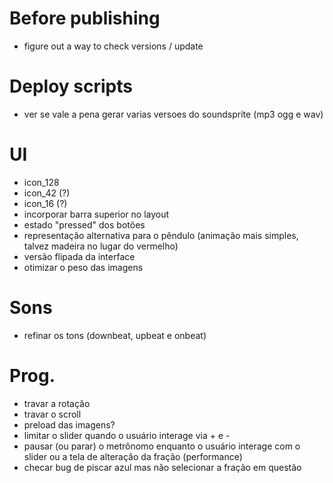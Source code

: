 
Before publishing
=================

- figure out a way to check versions / update

Deploy scripts
==============

- ver se vale a pena gerar varias versoes do soundsprite (mp3 ogg e wav)


UI
===

- icon_128
- icon_42 (?)
- icon_16 (?)
- incorporar barra superior no layout
- estado "pressed" dos botões
- representação alternativa para o pêndulo (animação mais simples, talvez madeira no lugar do vermelho)
- versão flipada da interface
- otimizar o peso das imagens


Sons
====

- refinar os tons (downbeat, upbeat e onbeat)


Prog.
=====

- travar a rotação
- travar o scroll
- preload das imagens?
- limitar o slider quando o usuário interage via + e -
- pausar (ou parar) o metrônomo enquanto o usuário interage com o slider ou a tela de alteração da fração (performance)
- checar bug de piscar azul mas não selecionar a fração em questão